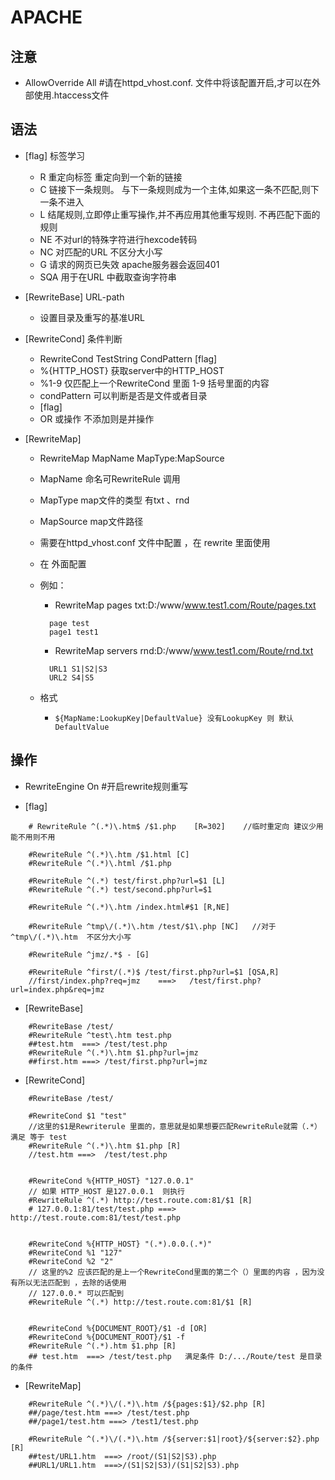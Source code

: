 APACHE
==============
注意
----
* AllowOverride All      #请在httpd_vhost.conf. 文件中将该配置开启,才可以在外部使用.htaccess文件

语法
-----
* [flag] 标签学习
	* R 重定向标签 重定向到一个新的链接
	* C 链接下一条规则。 与下一条规则成为一个主体,如果这一条不匹配,则下一条不进入
	* L 结尾规则,立即停止重写操作,并不再应用其他重写规则. 不再匹配下面的规则
	* NE 不对url的特殊字符进行hexcode转码
	* NC 对匹配的URL 不区分大小写
	* G 请求的网页已失效 apache服务器会返回401
	* SQA 用于在URL 中截取查询字符串


* [RewriteBase] URL-path
	* 设置目录及重写的基准URL


* [RewriteCond]  条件判断
	* RewriteCond TestString CondPattern [flag]
	* %{HTTP_HOST}    获取server中的HTTP_HOST
	* %1-9 仅匹配上一个RewriteCond 里面 1-9 括号里面的内容
	* condPattern 可以判断是否是文件或者目录
	* [flag]
	* OR 或操作   不添加则是并操作


* [RewriteMap]
	* RewriteMap MapName MapType:MapSource
	* MapName  命名可RewriteRule 调用
	* MapType map文件的类型 有txt 、rnd
	* MapSource map文件路径
	* 需要在httpd_vhost.conf 文件中配置 ，在 rewrite 里面使用
	* 在<Directory> 外面配置
	* 例如：
		* RewriteMap pages txt:D:/www/www.test1.com/Route/pages.txt
		```
		  page test
		  page1 test1
		```
		* RewriteMap servers rnd:D:/www/www.test1.com/Route/rnd.txt
		```
		  URL1 S1|S2|S3
		  URL2 S4|S5
		```

	* 格式
		* ` ${MapName:LookupKey|DefaultValue} 没有LookupKey 则 默认DefaultValue `


操作
----
*  RewriteEngine On    #开启rewrite规则重写


* [flag]
```
	# RewriteRule ^(.*)\.htm$ /$1.php    [R=302]    //临时重定向 建议少用 能不用则不用

	#RewriteRule ^(.*)\.htm /$1.html [C]
	#RewriteRule ^(.*)\.html /$1.php	

	#RewriteRule ^(.*) test/first.php?url=$1 [L]
	#RewriteRule ^(.*) test/second.php?url=$1

	#RewriteRule ^(.*)\.htm /index.html#$1 [R,NE]
	 
	#RewriteRule ^tmp\/(.*)\.htm /test/$1\.php [NC]   //对于^tmp\/(.*)\.htm  不区分大小写

	#RewriteRule ^jmz/.*$ - [G]

	#RewriteRule ^first/(.*)$ /test/first.php?url=$1 [QSA,R]       
	//first/index.php?req=jmz    ===>   /test/first.php?url=index.php&req=jmz 
```




* [RewriteBase]
```
	#RewriteBase /test/
	#RewriteRule ^test\.htm test.php  
	##test.htm  ===> /test/test.php
	#RewriteRule ^(.*)\.htm $1.php?url=jmz
	##first.htm ===> /test/first.php?url=jmz
```





* [RewriteCond] 
```
	#RewriteBase /test/

	#RewriteCond $1 "test"                      			
	//这里的$1是Rewriterule 里面的，意思就是如果想要匹配RewriteRule就需（.*）满足 等于 test
	#RewriteRule ^(.*)\.htm $1.php [R]
	//test.htm ===>  /test/test.php


	#RewriteCond %{HTTP_HOST} "127.0.0.1"
	// 如果 HTTP_HOST 是127.0.0.1  则执行
	#RewriteRule ^(.*) http://test.route.com:81/$1 [R]
	# 127.0.0.1:81/test/test.php ===> http://test.route.com:81/test/test.php


	#RewriteCond %{HTTP_HOST} "(.*).0.0.(.*)"
	#RewriteCond %1 "127"
	#RewriteCond %2 "2"   					
	// 这里的%2 应该匹配的是上一个RewriteCond里面的第二个（）里面的内容 ，因为没有所以无法匹配到 ，去除的话使用
	// 127.0.0.* 可以匹配到
	#RewriteRule ^(.*) http://test.route.com:81/$1 [R]


	#RewriteCond %{DOCUMENT_ROOT}/$1 -d [OR]
	#RewriteCond %{DOCUMENT_ROOT}/$1 -f
	#RewriteRule ^(.*).htm $1.php [R]
	## test.htm  ===> /test/test.php   满足条件 D:/.../Route/test 是目录的条件
```







* [RewriteMap]
```
	#RewriteRule ^(.*)\/(.*)\.htm /${pages:$1}/$2.php [R]
	##/page/test.htm ===> /test/test.php
	##/page1/test.htm ===> /test1/test.php

	#RewriteRule ^(.*)\/(.*)\.htm /${server:$1|root}/${server:$2}.php [R]
	##test/URL1.htm  ===> /root/(S1|S2|S3).php
	##URL1/URL1.htm  ===>/(S1|S2|S3)/(S1|S2|S3).php
```




